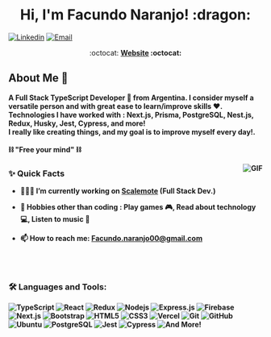 <h1 align="center">Hi, I'm Facundo Naranjo! :dragon:</h1>

[![Linkedin](https://img.shields.io/badge/-LinkedIn-blue?style=flat&logo=Linkedin&logoColor=white&link=https://www.linkedin.com/in/naranjofacundo/)](https://www.linkedin.com/in/naranjofacundo/)
[![Email](https://img.shields.io/badge/-Email-c14438?style=flat&logo=Gmail&logoColor=white&link=mailto:facundo.naranjo00@gmail.com)](mailto:facundo.naranjo00@gmail.com)

<p align="center"> :octocat: <b><a href="https://portfolio-naranjo-facundo.vercel.app/">Website</a> :octocat: </p>

## About Me :wave:

<p>
A Full Stack TypeScript Developer 🚀 from Argentina. I consider myself a versatile person and with great ease to learn/improve skills ❤️.
<br/>
Technologies I have worked with : Next.js, Prisma, PostgreSQL, Nest.js, Redux, Husky, Jest, Cypress, and more!
<br/>
I really like creating things, and my goal is to improve myself every day!.
<br/>
<br/>
  ⛓️ "Free your mind" ⛓️
</p>

  <img align="right" alt="GIF" src="https://media.giphy.com/media/MC6eSuC3yypCU/giphy.gif" />
  
### ✨ Quick Facts

- 👨🏽‍💻 I’m currently working on <a href="https://github.com/ScaleMote">Scalemote</a> (Full Stack Dev.)
- 🎿 Hobbies other than coding : Play games 🎮, Read about technology 💻, Listen to music 🎵
- 📫 How to reach me: Facundo.naranjo00@gmail.com

  <br/>
  <br/>

### 🛠️ Languages and Tools:

![TypeScript](https://shields.io/badge/TypeScript-black?logo=TypeScript&logoColor=FFF&style=flat-square)
![React](https://img.shields.io/badge/-React-black?style=flat-square&logo=react)
![Redux](https://img.shields.io/badge/-Redux-black?style=flat-square&logo=Redux)
![Nodejs](https://img.shields.io/badge/-Nodejs-black?style=flat-square&logo=Node.js)
![Express.js](https://img.shields.io/badge/-Express-black?style=flat-square&logo=expressjs)
![Firebase](https://img.shields.io/badge/-Firebase-black?style=flat-square&logo=Firebase)
![Next.js](https://img.shields.io/badge/-Next-black?style=flat-square&logo=Next.js)
![Bootstrap](https://img.shields.io/badge/-Bootstrap-black?style=flat-square&logo=bootstrap)
![HTML5](https://img.shields.io/badge/-HTML5-black?style=flat-square&logo=html5&logoColor=white)
![CSS3](https://img.shields.io/badge/-CSS3-black?style=flat-square&logo=css3)
![Vercel](https://img.shields.io/badge/-Vercel-black?style=flat-square&logo=vercel)
![Git](https://img.shields.io/badge/-Git-black?style=flat-square&logo=git)
![GitHub](https://img.shields.io/badge/-GitHub-black?style=flat-square&logo=github)
![Ubuntu](https://img.shields.io/badge/-Ubuntu-black?style=flat-square&logo=ubuntu)
![PostgreSQL](https://shields.io/badge/PostgreSQL-black?logo=PostgreSQL&logoColor=FFF&style=flat-square)
![Jest](https://shields.io/badge/Jest-black?logo=Jest&logoColor=FFF&style=flat-square)
![Cypress](https://shields.io/badge/Cypress-black?logo=Cypress&logoColor=FFF&style=flat-square)
![And More!](https://shields.io/badge/And%20more!-black)
